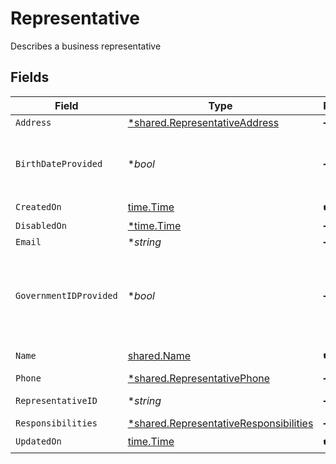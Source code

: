 # Representative

Describes a business representative


## Fields

| Field                                                                                                  | Type                                                                                                   | Required                                                                                               | Description                                                                                            | Example                                                                                                |
| ------------------------------------------------------------------------------------------------------ | ------------------------------------------------------------------------------------------------------ | ------------------------------------------------------------------------------------------------------ | ------------------------------------------------------------------------------------------------------ | ------------------------------------------------------------------------------------------------------ |
| `Address`                                                                                              | [*shared.RepresentativeAddress](../../../pkg/models/shared/representativeaddress.md)                   | :heavy_minus_sign:                                                                                     | N/A                                                                                                    |                                                                                                        |
| `BirthDateProvided`                                                                                    | **bool*                                                                                                | :heavy_minus_sign:                                                                                     | Indicates whether this Representative's birth date has been provided                                   |                                                                                                        |
| `CreatedOn`                                                                                            | [time.Time](https://pkg.go.dev/time#Time)                                                              | :heavy_check_mark:                                                                                     | N/A                                                                                                    |                                                                                                        |
| `DisabledOn`                                                                                           | [*time.Time](https://pkg.go.dev/time#Time)                                                             | :heavy_minus_sign:                                                                                     | N/A                                                                                                    |                                                                                                        |
| `Email`                                                                                                | **string*                                                                                              | :heavy_minus_sign:                                                                                     | Email Address                                                                                          | amanda@classbooker.dev                                                                                 |
| `GovernmentIDProvided`                                                                                 | **bool*                                                                                                | :heavy_minus_sign:                                                                                     | Indicates whether a government ID (SSN, ITIN, etc.) has been provided for this Representative          |                                                                                                        |
| `Name`                                                                                                 | [shared.Name](../../../pkg/models/shared/name.md)                                                      | :heavy_check_mark:                                                                                     | Name for an individual                                                                                 |                                                                                                        |
| `Phone`                                                                                                | [*shared.RepresentativePhone](../../../pkg/models/shared/representativephone.md)                       | :heavy_minus_sign:                                                                                     | N/A                                                                                                    |                                                                                                        |
| `RepresentativeID`                                                                                     | **string*                                                                                              | :heavy_minus_sign:                                                                                     | UUID v4                                                                                                | ec7e1848-dc80-4ab0-8827-dd7fc0737b43                                                                   |
| `Responsibilities`                                                                                     | [*shared.RepresentativeResponsibilities](../../../pkg/models/shared/representativeresponsibilities.md) | :heavy_minus_sign:                                                                                     | N/A                                                                                                    |                                                                                                        |
| `UpdatedOn`                                                                                            | [time.Time](https://pkg.go.dev/time#Time)                                                              | :heavy_check_mark:                                                                                     | N/A                                                                                                    |                                                                                                        |